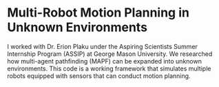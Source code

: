 # Multi-Robot Motion Planning in Unknown Environments
I worked with Dr. Erion Plaku under the Aspiring Scientists Summer Internship Program (ASSIP) at George Mason University. We researched how multi-agent pathfinding (MAPF) can be expanded into unknown environments. This code is a working framework that simulates multiple robots equipped with sensors that can conduct motion planning.

